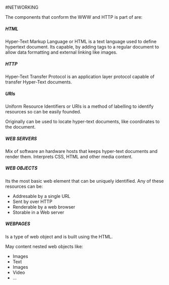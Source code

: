 #NETWORKING 

The components that conform the WWW and HTTP is part of are: 

##### HTML 

Hyper-Text Markup Language or HTML is a text language used to define hypertext document. Its capable, by adding tags to a regular document to allow data formatting and external linking like images. 


##### HTTP

Hyper-Text Transfer Protocol is an application layer protocol capable of transfer Hyper-Text documents. 


##### URIs

Uniform Resource Identifiers or URIs is a method of labelling to identify resources so can be easily founded. 

Originally can be used to locate hyper-text documents, like coordinates to the document. 

##### WEB SERVERS

Mix of software an hardware hosts that keeps hyper-text documents and render them. Interprets CSS, HTML and other media content. 


##### WEB OBJECTS

Its the most basic web element that can be uniquely identified. Any of these resources can be: 

* Addresable by a single URL
* Sent by over HTTP
* Renderable by a web browser
* Storable in a Web server

##### WEBPAGES

Is a type of web object and is built using the HTML. 

May content nested web objects like: 
* Images
* Text
* Images
* Video
* ...

